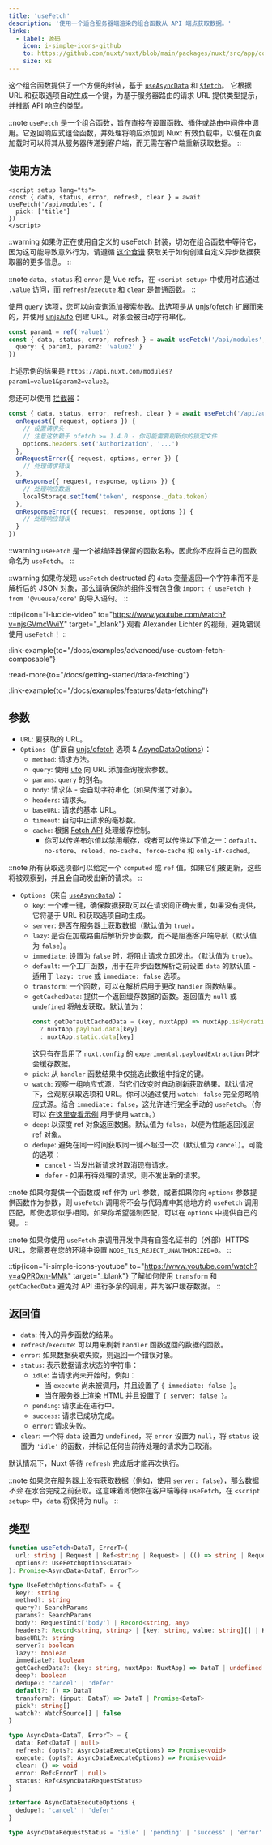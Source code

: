 ```yaml
---
title: 'useFetch'
description: '使用一个适合服务器端渲染的组合函数从 API 端点获取数据。'
links:
  - label: 源码
    icon: i-simple-icons-github
    to: https://github.com/nuxt/nuxt/blob/main/packages/nuxt/src/app/composables/fetch.ts
    size: xs
---
```


这个组合函数提供了一个方便的封装，基于 [`useAsyncData`](/docs/api/composables/use-async-data) 和 [`$fetch`](/docs/api/utils/dollarfetch)。
它根据 URL 和获取选项自动生成一个键，为基于服务器路由的请求 URL 提供类型提示，并推断 API 响应的类型。

::note
`useFetch` 是一个组合函数，旨在直接在设置函数、插件或路由中间件中调用。它返回响应式组合函数，并处理将响应添加到 Nuxt 有效负载中，以便在页面加载时可以将其从服务器传递到客户端，而无需在客户端重新获取数据。
::

## 使用方法

```vue [pages/modules.vue]
<script setup lang="ts">
const { data, status, error, refresh, clear } = await useFetch('/api/modules', {
  pick: ['title']
})
</script>
```

::warning
如果你正在使用自定义的 useFetch 封装，切勿在组合函数中等待它，因为这可能导致意外行为。请遵循 [这个食谱](/docs/guide/recipes/custom-usefetch#custom-usefetch) 获取关于如何创建自定义异步数据获取器的更多信息。
::

::note
`data`、`status` 和 `error` 是 Vue refs，在 `<script setup>` 中使用时应通过 `.value` 访问，而 `refresh`/`execute` 和 `clear` 是普通函数。
::

使用 `query` 选项，您可以向查询添加搜索参数。此选项是从 [unjs/ofetch](https://github.com/unjs/ofetch) 扩展而来的，并使用 [unjs/ufo](https://github.com/unjs/ufo) 创建 URL。对象会被自动字符串化。

```ts
const param1 = ref('value1')
const { data, status, error, refresh } = await useFetch('/api/modules', {
  query: { param1, param2: 'value2' }
})
```

上述示例的结果是 `https://api.nuxt.com/modules?param1=value1&param2=value2`。

您还可以使用 [拦截器](https://github.com/unjs/ofetch#%EF%B8%8F-interceptors)：

```ts
const { data, status, error, refresh, clear } = await useFetch('/api/auth/login', {
  onRequest({ request, options }) {
    // 设置请求头
    // 注意这依赖于 ofetch >= 1.4.0 - 你可能需要刷新你的锁定文件
    options.headers.set('Authorization', '...')
  },
  onRequestError({ request, options, error }) {
    // 处理请求错误
  },
  onResponse({ request, response, options }) {
    // 处理响应数据
    localStorage.setItem('token', response._data.token)
  },
  onResponseError({ request, response, options }) {
    // 处理响应错误
  }
})
```

::warning
`useFetch` 是一个被编译器保留的函数名称，因此你不应将自己的函数命名为 `useFetch`。
::

::warning
如果你发现 `useFetch`  destructed 的 `data` 变量返回一个字符串而不是解析后的 JSON 对象，那么请确保你的组件没有包含像 `import { useFetch } from '@vueuse/core'` 的导入语句。
::

::tip{icon="i-lucide-video" to="https://www.youtube.com/watch?v=njsGVmcWviY" target="_blank"}
观看 Alexander Lichter 的视频，避免错误使用 `useFetch`！
::

:link-example{to="/docs/examples/advanced/use-custom-fetch-composable"}

:read-more{to="/docs/getting-started/data-fetching"}

:link-example{to="/docs/examples/features/data-fetching"}

## 参数

- `URL`: 要获取的 URL。
- `Options`（扩展自 [unjs/ofetch](https://github.com/unjs/ofetch) 选项 & [AsyncDataOptions](/docs/api/composables/use-async-data#params)）：
  - `method`: 请求方法。
  - `query`: 使用 [ufo](https://github.com/unjs/ufo) 向 URL 添加查询搜索参数。
  - `params`: `query` 的别名。
  - `body`: 请求体 - 会自动字符串化（如果传递了对象）。
  - `headers`: 请求头。
  - `baseURL`: 请求的基本 URL。
  - `timeout`: 自动中止请求的毫秒数。
  - `cache`: 根据 [Fetch API](https://developer.mozilla.org/en-US/docs/Web/API/fetch#cache) 处理缓存控制。
    - 你可以传递布尔值以禁用缓存，或者可以传递以下值之一：`default`、`no-store`、`reload`、`no-cache`、`force-cache` 和 `only-if-cached`。

::note
所有获取选项都可以给定一个 `computed` 或 `ref` 值。如果它们被更新，这些将被观察到，并且会自动发出新的请求。
::

- `Options`（来自 [`useAsyncData`](/docs/api/composables/use-async-data)）：
  - `key`: 一个唯一键，确保数据获取可以在请求间正确去重，如果没有提供，它将基于 URL 和获取选项自动生成。
  - `server`: 是否在服务器上获取数据（默认值为 `true`）。
  - `lazy`: 是否在加载路由后解析异步函数，而不是阻塞客户端导航（默认值为 `false`）。
  - `immediate`: 设置为 `false` 时，将阻止请求立即发出。（默认值为 `true`）。
  - `default`: 一个工厂函数，用于在异步函数解析之前设置 `data` 的默认值 - 适用于 `lazy: true` 或 `immediate: false` 选项。
  - `transform`: 一个函数，可以在解析后用于更改 `handler` 函数结果。
  - `getCachedData`: 提供一个返回缓存数据的函数。返回值为 `null` 或 `undefined` 将触发获取。默认值为：
    ```ts
    const getDefaultCachedData = (key, nuxtApp) => nuxtApp.isHydrating 
      ? nuxtApp.payload.data[key] 
      : nuxtApp.static.data[key]
    ```
    这只有在启用了 `nuxt.config` 的 `experimental.payloadExtraction` 时才会缓存数据。
  - `pick`: 从 `handler` 函数结果中仅挑选此数组中指定的键。
  - `watch`: 观察一组响应式源，当它们改变时自动刷新获取结果。默认情况下，会观察获取选项和 URL。你可以通过使用 `watch: false` 完全忽略响应式源。结合 `immediate: false`，这允许进行完全手动的 `useFetch`。（你可以 [在这里查看示例](/docs/getting-started/data-fetching#watch) 用于使用 `watch`。）
  - `deep`: 以深度 ref 对象返回数据。默认值为 `false`，以便为性能返回浅层 ref 对象。
  - `dedupe`: 避免在同一时间获取同一键不超过一次（默认值为 `cancel`）。可能的选项：
    - `cancel` - 当发出新请求时取消现有请求。
    - `defer` - 如果有待处理的请求，则不发出新的请求。

::note
如果你提供一个函数或 ref 作为 `url` 参数，或者如果你向 `options` 参数提供函数作为参数，则 `useFetch` 调用将不会与代码库中其他地方的 `useFetch` 调用匹配，即使选项似乎相同。如果你希望强制匹配，可以在 `options` 中提供自己的键。
::

::note
如果你使用 `useFetch` 来调用开发中具有自签名证书的（外部）HTTPS URL，您需要在您的环境中设置 `NODE_TLS_REJECT_UNAUTHORIZED=0`。
::

::tip{icon="i-simple-icons-youtube" to="https://www.youtube.com/watch?v=aQPR0xn-MMk" target="_blank"}
了解如何使用 `transform` 和 `getCachedData` 避免对 API 进行多余的调用，并为客户缓存数据。
::

## 返回值

- `data`: 传入的异步函数的结果。
- `refresh`/`execute`: 可以用来刷新 `handler` 函数返回的数据的函数。
- `error`: 如果数据获取失败，则返回一个错误对象。
- `status`: 表示数据请求状态的字符串：
  - `idle`: 当请求尚未开始时，例如：
    - 当 `execute` 尚未被调用，并且设置了 `{ immediate: false }`。
    - 当在服务器上渲染 HTML 并且设置了 `{ server: false }`。
  - `pending`: 请求正在进行中。
  - `success`: 请求已成功完成。
  - `error`: 请求失败。
- `clear`: 一个将 `data` 设置为 `undefined`，将 `error` 设置为 `null`，将 `status` 设置为 `'idle'` 的函数，并标记任何当前待处理的请求为已取消。

默认情况下，Nuxt 等待 `refresh` 完成后才能再次执行。

::note
如果您在服务器上没有获取数据（例如，使用 `server: false`），那么数据 _不会_ 在水合完成之前获取。这意味着即使你在客户端等待 `useFetch`，在 `<script setup>` 中，`data` 将保持为 null。
::

## 类型

```ts [Signature]
function useFetch<DataT, ErrorT>(
  url: string | Request | Ref<string | Request> | (() => string | Request),
  options?: UseFetchOptions<DataT>
): Promise<AsyncData<DataT, ErrorT>>

type UseFetchOptions<DataT> = {
  key?: string
  method?: string
  query?: SearchParams
  params?: SearchParams
  body?: RequestInit['body'] | Record<string, any>
  headers?: Record<string, string> | [key: string, value: string][] | Headers
  baseURL?: string
  server?: boolean
  lazy?: boolean
  immediate?: boolean
  getCachedData?: (key: string, nuxtApp: NuxtApp) => DataT | undefined
  deep?: boolean
  dedupe?: 'cancel' | 'defer'
  default?: () => DataT
  transform?: (input: DataT) => DataT | Promise<DataT>
  pick?: string[]
  watch?: WatchSource[] | false
}

type AsyncData<DataT, ErrorT> = {
  data: Ref<DataT | null>
  refresh: (opts?: AsyncDataExecuteOptions) => Promise<void>
  execute: (opts?: AsyncDataExecuteOptions) => Promise<void>
  clear: () => void
  error: Ref<ErrorT | null>
  status: Ref<AsyncDataRequestStatus>
}

interface AsyncDataExecuteOptions {
  dedupe?: 'cancel' | 'defer'
}

type AsyncDataRequestStatus = 'idle' | 'pending' | 'success' | 'error'
```